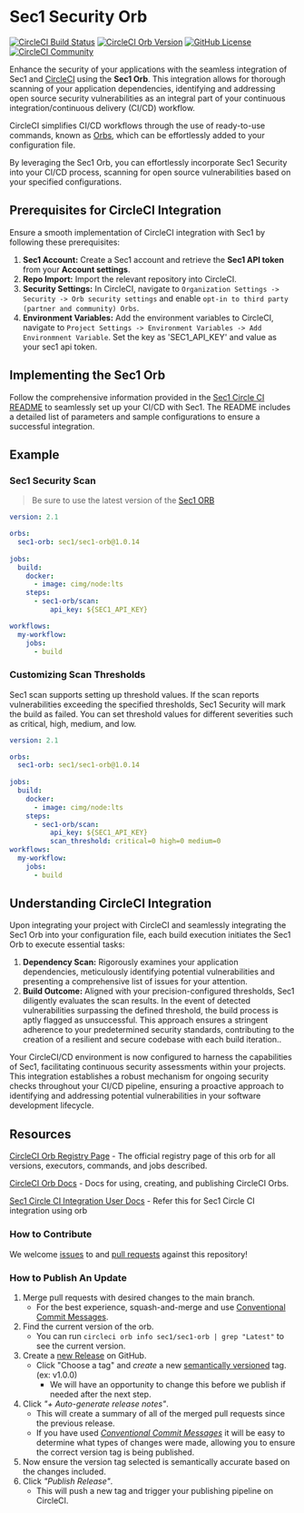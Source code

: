 # Sec1 Security Orb


[![CircleCI Build Status](https://circleci.com/gh/sec0ne/sec1-orb.svg?style=shield "CircleCI Build Status")](https://circleci.com/gh/sec0ne/sec1-orb) [![CircleCI Orb Version](https://badges.circleci.com/orbs/sec1/sec1-orb.svg)](https://circleci.com/developer/orbs/orb/sec1/sec1-orb) [![GitHub License](https://img.shields.io/badge/license-MIT-lightgrey.svg)](https://raw.githubusercontent.com/sec0ne/sec1-orb/master/LICENSE) [![CircleCI Community](https://img.shields.io/badge/community-CircleCI%20Discuss-343434.svg)](https://discuss.circleci.com/c/ecosystem/orbs)



Enhance the security of your applications with the seamless integration of Sec1 and [CircleCI](https://circleci.com) using the **Sec1 Orb**. This integration allows for thorough scanning of your application dependencies, identifying and addressing open source security vulnerabilities as an integral part of your continuous integration/continuous delivery (CI/CD) workflow.

CircleCI simplifies CI/CD workflows through the use of ready-to-use commands, known as [Orbs](https://circleci.com/orbs/), which can be effortlessly added to your configuration file.

By leveraging the Sec1 Orb, you can effortlessly incorporate Sec1 Security into your CI/CD process, scanning for open source vulnerabilities based on your specified configurations.

## Prerequisites for CircleCI Integration

Ensure a smooth implementation of CircleCI integration with Sec1 by following these prerequisites:

1. **Sec1 Account:** Create a Sec1 account and retrieve the **Sec1 API token** from your **Account settings**.
2. **Repo Import:** Import the relevant repository into CircleCI.
3. **Security Settings:** In CircleCI, navigate to `Organization Settings -> Security -> Orb security settings` and enable `opt-in to third party (partner and community) Orbs`.
4. **Environment Variables:** Add the environment variables to CircleCI, navigate to `Project Settings -> Environment Variables -> Add Environmnent Variable`. Set the key as 'SEC1_API_KEY' and value as your sec1 api token.


## Implementing the Sec1 Orb

Follow the comprehensive information provided in the [Sec1 Circle CI README](https://circleci.com/developer/orbs/orb/sec1/sec1-orb) to seamlessly set up your CI/CD with Sec1. The README includes a detailed list of parameters and sample configurations to ensure a successful integration.


## Example 

### Sec1 Security Scan

> Be sure to use the latest version of the [Sec1 ORB](https://circleci.com/developer/orbs/orb/sec1/sec1-orb)

```yaml
version: 2.1

orbs:
  sec1-orb: sec1/sec1-orb@1.0.14
  
jobs:
  build:
    docker:
      - image: cimg/node:lts
    steps:
      - sec1-orb/scan:
          api_key: ${SEC1_API_KEY}

workflows:
  my-workflow:
    jobs:
      - build
```

### Customizing Scan Thresholds

Sec1 scan supports setting up threshold values. If the scan reports vulnerabilities exceeding the specified thresholds, Sec1 Security will mark the build as failed. You can set threshold values for different severities such as critical, high, medium, and low.

```yaml
version: 2.1

orbs:
  sec1-orb: sec1/sec1-orb@1.0.14
  
jobs:
  build:
    docker:
      - image: cimg/node:lts
    steps:
      - sec1-orb/scan:
          api_key: ${SEC1_API_KEY}
          scan_threshold: critical=0 high=0 medium=0
workflows:
  my-workflow:
    jobs:
      - build
```

## Understanding CircleCI Integration

Upon integrating your project with CircleCI and seamlessly integrating the Sec1 Orb into your configuration file, each build execution initiates the Sec1 Orb to execute essential tasks:

1. **Dependency Scan:** Rigorously examines your application dependencies, meticulously identifying potential vulnerabilities and presenting a comprehensive list of issues for your attention.
2. **Build Outcome:** Aligned with your precision-configured thresholds, Sec1 diligently evaluates the scan results. In the event of detected vulnerabilities surpassing the defined threshold, the build process is aptly flagged as unsuccessful. This approach ensures a stringent adherence to your predetermined security standards, contributing to the creation of a resilient and secure codebase with each build iteration..



Your CircleCI/CD environment is now configured to harness the capabilities of Sec1, facilitating continuous security assessments within your projects. This integration establishes a robust mechanism for ongoing security checks throughout your CI/CD pipeline, ensuring a proactive approach to identifying and addressing potential vulnerabilities in your software development lifecycle.

## Resources

[CircleCI Orb Registry Page](https://circleci.com/developer/orbs/orb/sec1/sec1-orb) - The official registry page of this orb for all versions, executors, commands, and jobs described.

[CircleCI Orb Docs](https://circleci.com/docs/orb-intro/#section=configuration) - Docs for using, creating, and publishing CircleCI Orbs.

[Sec1 Circle CI Integration User Docs](https://docs.sec1.io/user-docs/integrate-with-sec1/ci-cd-integrations/circleci-orb-integration) - Refer this for Sec1 Circle CI integration using orb

### How to Contribute

We welcome [issues](https://github.com/sec0ne/sec1-orb/issues) to and [pull requests](https://github.com/sec0ne/sec1-orb/pulls) against this repository!

### How to Publish An Update
1. Merge pull requests with desired changes to the main branch.
    - For the best experience, squash-and-merge and use [Conventional Commit Messages](https://conventionalcommits.org/).
2. Find the current version of the orb.
    - You can run `circleci orb info sec1/sec1-orb | grep "Latest"` to see the current version.
3. Create a [new Release](https://github.com/sec0ne/sec1-orb/releases/new) on GitHub.
    - Click "Choose a tag" and _create_ a new [semantically versioned](http://semver.org/) tag. (ex: v1.0.0)
      - We will have an opportunity to change this before we publish if needed after the next step.
4.  Click _"+ Auto-generate release notes"_.
    - This will create a summary of all of the merged pull requests since the previous release.
    - If you have used _[Conventional Commit Messages](https://conventionalcommits.org/)_ it will be easy to determine what types of changes were made, allowing you to ensure the correct version tag is being published.
5. Now ensure the version tag selected is semantically accurate based on the changes included.
6. Click _"Publish Release"_.
    - This will push a new tag and trigger your publishing pipeline on CircleCI.
